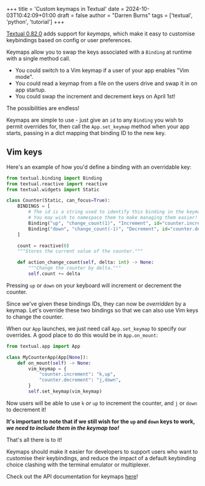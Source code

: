 +++
title = 'Custom keymaps in Textual'
date = 2024-10-03T10:42:09+01:00
draft = false
author = "Darren Burns"
tags = ['textual', 'python', 'tutorial']
+++

[Textual 0.82.0](https://github.com/Textualize/textual/releases/tag/v0.82.0) adds support for *keymaps*, which make it easy to customise keybindings based on config or user preferences.

Keymaps allow you to swap the keys associated with a `Binding` at runtime with a single method call.

- You could switch to a Vim keymap if a user of your app enables "Vim mode".
- You could read a keymap from a file on the users drive and swap it in on app startup.
- You could swap the increment and decrement keys on April 1st!

The possibilities are endless!

Keymaps are simple to use - just give an `id` to any `Binding` you wish to permit overrides for, then call the `App.set_keymap` method when your app starts, passing in a dict mapping that binding ID to the new key.

## Vim keys

Here's an example of how you'd define a binding with an overridable key:

```python
from textual.binding import Binding
from textual.reactive import reactive
from textual.widgets import Static

class Counter(Static, can_focus=True):
    BINDINGS = [
        # The id is a string used to identify this binding in the keymap.
        # You may wish to namespace them to make managing them easier!
        Binding("up", "change_count(1)", "Increment", id="counter.increment"),
        Binding("down", "change_count(-1)", "Decrement", id="counter.decrement"),
    ]

	count = reactive(0)
    """Stores the current value of the counter."""

	def action_change_count(self, delta: int) -> None:
        """Change the counter by delta."""
	    self.count += delta
```

Pressing `up` or `down` on your keyboard will increment or decrement the counter.

Since we've given these bindings IDs, they can now be *overridden* by a keymap.
Let's override these two bindings so that we can also use Vim keys to change the counter.

When our `App` launches, we just need call `App.set_keymap` to specify our overrides.
A good place to do this would be in `App.on_mount`:

```python
from textual.app import App

class MyCounterApp(App[None]):
    def on_mount(self) -> None:
	    vim_keymap = {
	        "counter.increment": "k,up",
	        "counter.decrement": "j,down",
	    }
        self.set_keymap(vim_keymap)

```

Now users will be able to use `k` *or* `up` to increment the counter, and `j` or `down` to decrement it!

**It's important to note that if we still wish for the `up` and `down` keys to work, _we need to include them in the keymap too!_**

That's all there is to it!

Keymaps should make it easier for developers to support users who want to customise their keybindings, and reduce the impact of a default 
keybinding choice clashing with the terminal emulator or multiplexer.

Check out the API documentation for keymaps [here](https://textual.textualize.io/api/app/#textual.app.App.set_keymap)!
